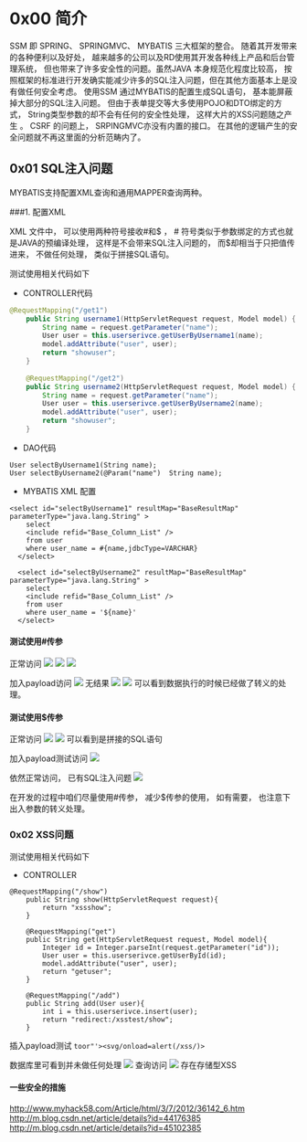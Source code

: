 # 0x00 简介
SSM 即 SPRING、 SPRINGMVC、 MYBATIS 三大框架的整合。 随着其开发带来的各种便利以及好处， 越来越多的公司以及RD使用其开发各种线上产品和后台管理系统， 但也带来了许多安全性的问题。虽然JAVA 本身规范化程度比较高， 按照框架的标准进行开发确实能减少许多的SQL注入问题，但在其他方面基本上是没有做任何安全考虑。 使用SSM 通过MYBATIS的配置生成SQL语句， 基本能屏蔽掉大部分的SQL注入问题。 但由于表单提交等大多使用POJO和DTO绑定的方式， String类型参数的却不会有任何的安全性处理， 这样大片的XSS问题随之产生 。 CSRF 的问题上， SRPINGMVC亦没有内置的接口。 在其他的逻辑产生的安全问题就不再这里面的分析范畴内了。

## 0x01 SQL注入问题
MYBATIS支持配置XML查询和通用MAPPER查询两种。 

###1. 配置XML

XML 文件中， 可以使用两种符号接收#和$ ， # 符号类似于参数绑定的方式也就是JAVA的预编译处理， 这样是不会带来SQL注入问题的， 而$却相当于只把值传进来， 不做任何处理， 类似于拼接SQL语句。

测试使用相关代码如下

- CONTROLLER代码
```java
@RequestMapping("/get1")
    public String username1(HttpServletRequest request, Model model) {
        String name = request.getParameter("name");
        User user = this.userserivce.getUserByUsername1(name);
        model.addAttribute("user", user);
        return "showuser";
    }
    
    @RequestMapping("/get2")
    public String username2(HttpServletRequest request, Model model) {
        String name = request.getParameter("name");
        User user = this.userserivce.getUserByUsername2(name);
        model.addAttribute("user", user);
        return "showuser";
    }
```

- DAO代码
```
User selectByUsername1(String name);
User selectByUsername2(@Param("name")  String name);
```


- MYBATIS XML 配置
```
<select id="selectByUsername1" resultMap="BaseResultMap" parameterType="java.lang.String" >
    select 
    <include refid="Base_Column_List" />
    from user
    where user_name = #{name,jdbcType=VARCHAR}
  </select>
  
  <select id="selectByUsername2" resultMap="BaseResultMap" parameterType="java.lang.String" >
    select 
    <include refid="Base_Column_List" />
    from user
    where user_name = '${name}'
  </select>
```

#### 测试使用#传参
正常访问
![](https://coding.net/u/b0lu/p/ssm-sec/git/raw/master/images/sql1.png)
![](https://coding.net/u/b0lu/p/ssm-sec/git/raw/master/images/sql2.png)
![](https://coding.net/u/b0lu/p/ssm-sec/git/raw/master/images/sql3.png)

加入payload访问
![](https://coding.net/u/b0lu/p/ssm-sec/git/raw/master/images/sql4.png)
无结果
![](https://coding.net/u/b0lu/p/ssm-sec/git/raw/master/images/sql5.png)
![](https://coding.net/u/b0lu/p/ssm-sec/git/raw/master/images/sql6.png)
可以看到数据执行的时候已经做了转义的处理。


#### 测试使用$传参
正常访问
![](https://coding.net/u/b0lu/p/ssm-sec/git/raw/master/images/sql7.png)
![](https://coding.net/u/b0lu/p/ssm-sec/git/raw/master/images/sql8.png)
可以看到是拼接的SQL语句

加入payload测试访问
![](https://coding.net/u/b0lu/p/ssm-sec/git/raw/master/images/sql9.png)

依然正常访问， 已有SQL注入问题
![](https://coding.net/u/b0lu/p/ssm-sec/git/raw/master/images/sql10.png)

在开发的过程中咱们尽量使用#传参， 减少$传参的使用， 如有需要， 也注意下出入参数的转义处理。


### 0x02 XSS问题
测试使用相关代码如下

- CONTROLLER
```
@RequestMapping("/show")
    public String show(HttpServletRequest request){
        return "xssshow";
    }
    
    @RequestMapping("get")
    public String get(HttpServletRequest request, Model model){
        Integer id = Integer.parseInt(request.getParameter("id"));
        User user = this.userserivce.getUserById(id);
        model.addAttribute("user", user);
        return "getuser";
    }
    
    @RequestMapping("/add")
    public String add(User user){
        int i = this.userserivce.insert(user);
        return "redirect:/xsstest/show";
    }
```

插入payload测试 `toor"'><svg/onload=alert(/xss/)>`

数据库里可看到并未做任何处理
![](https://coding.net/u/b0lu/p/ssm-sec/git/raw/master/images/xss1.png)
查询访问
![](https://coding.net/u/b0lu/p/ssm-sec/git/raw/master/images/xss2.png)
存在存储型XSS

#### 一些安全的措施
http://www.myhack58.com/Article/html/3/7/2012/36142_6.htm
http://m.blog.csdn.net/article/details?id=44176385
http://m.blog.csdn.net/article/details?id=45102385  
